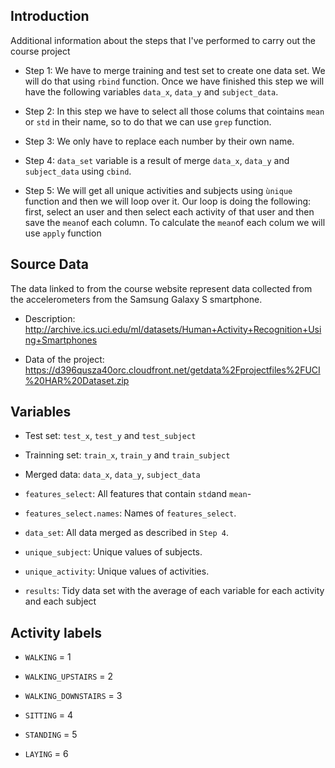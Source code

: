 ## Introduction

Additional information about the steps that I've performed to carry out the course project

* Step 1: We have to merge training and test set to create one data set. We will do that using `rbind` function. 
Once we have finished this step we will have the following variables `data_x`, `data_y` and `subject_data`.

* Step 2: In this step we have to select all those colums that cointains `mean` or `std` in their name, so to do that we
can use `grep` function.

* Step 3: We only have to replace each number by their own name.

* Step 4: `data_set` variable is a result of merge `data_x`, `data_y` and `subject_data` using `cbind`.

* Step 5: We will get all unique activities and subjects using `ùnique` function and then we will loop over it. Our loop is doing the following: first, 
select an user and then select each activity of that user and then save the `mean`of each column. To calculate the `mean`of each colum we will use `apply` function

## Source Data

The data linked to from the course website represent data collected from the accelerometers from the Samsung Galaxy S smartphone.

* Description: http://archive.ics.uci.edu/ml/datasets/Human+Activity+Recognition+Using+Smartphones 

* Data of the project: https://d396qusza40orc.cloudfront.net/getdata%2Fprojectfiles%2FUCI%20HAR%20Dataset.zip

## Variables

* Test set: `test_x`, `test_y` and `test_subject`

* Trainning set: `train_x`, `train_y` and `train_subject`

* Merged data: `data_x`, `data_y`, `subject_data`

* `features_select`: All features that contain `std`and `mean`-

* `features_select.names`: Names of `features_select`.

* `data_set`: All data merged as described in `Step 4`.

* `unique_subject`: Unique values of subjects.

* `unique_activity`: Unique values of activities.

* `results`: Tidy data set with the average of each variable for each activity and each subject

## Activity labels

* `WALKING` = 1

* `WALKING_UPSTAIRS` = 2

* `WALKING_DOWNSTAIRS` = 3

* `SITTING` = 4

* `STANDING` = 5

* `LAYING` = 6
